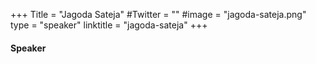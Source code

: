 +++
Title = "Jagoda Sateja"
#Twitter = ""
#image = "jagoda-sateja.png"
type = "speaker"
linktitle = "jagoda-sateja"
+++

#### Speaker
